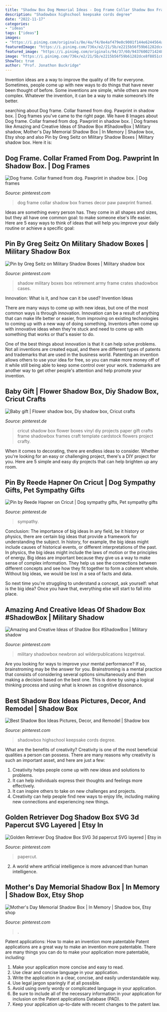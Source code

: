 ```yaml
---
title: "Shadow Box Dog Memorial Ideas - Dog Frame Collar Shadow Box Frames Decor Paw Pawprint Framed"
description: "Shadowbox highschool keepsake cords degree"
date: "2022-11-17"
categories:
- "ideas"
tags: ["ideas"]
images:
- "https://i.pinimg.com/originals/8e/4a/f4/8e4af479e0c9001f144e6244564a584c.jpg"
featuredImage: "https://i.pinimg.com/736x/e2/21/5b/e2215b56f59b61282dce8f8851c0e3c8.jpg"
featured_image: "https://i.pinimg.com/originals/94/37/60/9437600271424882b8a8c4036f56ec14.jpg"
image: "https://i.pinimg.com/736x/e2/21/5b/e2215b56f59b61282dce8f8851c0e3c8.jpg"
ShowToc: true
author: "Prof. Jonathon Buckridge"
---
```



Invention ideas are a way to improve the quality of life for everyone. Sometimes, people come up with new ways to do things that have never been thought of before. Some inventions are simple, while others are more complex. Whatever the invention, it can be a way to make someone’s life better.

	

		
searching about Dog frame. Collar framed from dog. Pawprint in shadow box. | Dog frames you've came to the right page. We have 8 Images about Dog frame. Collar framed from dog. Pawprint in shadow box. | Dog frames like Amazing and Creative Ideas of Shadow Box #ShadowBox | Military shadow, Mother&#039;s Day Memorial Shadow Box | In Memory | Shadow box, Etsy shop and also Pin by Greg Seitz on Military Shadow Boxes | Military shadow box. Here it is:
		
    
## Dog Frame. Collar Framed From Dog. Pawprint In Shadow Box. | Dog Frames

<img loading=lazy src="https://i.pinimg.com/originals/94/37/60/9437600271424882b8a8c4036f56ec14.jpg" onerror="this.onerror=null;this.src='https://tse2.mm.bing.net/th?id=OIP.d9P1v1F7TDsbyBbWsWA_VgHaJ4&amp;pid=15.1';" alt="Dog frame. Collar framed from dog. Pawprint in shadow box. | Dog frames">

_Source: pinterest.com_

>dog frame collar shadow box frames decor paw pawprint framed. 

	

Ideas are something every person has. They come in all shapes and sizes, but they all have one common goal: to make someone else's life easier. Here are 5 easy ways to think of ideas that will help you improve your daily routine or achieve a specific goal: 

    
## Pin By Greg Seitz On Military Shadow Boxes | Military Shadow Box

<img loading=lazy src="https://i.pinimg.com/originals/8e/4a/f4/8e4af479e0c9001f144e6244564a584c.jpg" onerror="this.onerror=null;this.src='https://tse2.mm.bing.net/th?id=OIP.4GiRNgleEZ_g3pDQ2TTVqwHaFl&amp;pid=15.1';" alt="Pin by Greg Seitz on Military Shadow Boxes | Military shadow box">

_Source: pinterest.com_

>shadow military boxes box retirement army frame crates shadowbox cases. 

	

Innovation: What is it, and how can it be used?
Invention Ideas

There are many ways to come up with new ideas, but one of the most common ways is through innovation. Innovation can be a result of anything that can make life better or easier, from improving on existing technologies to coming up with a new way of doing something. Inventors often come up with innovative ideas when they're stuck and need to come up with something that works or that's easier to do.

One of the best things about innovation is that it can help solve problems. Not all inventions are created equal, and there are different types of patents and trademarks that are used in the business world. Patenting an invention allows others to use your idea for free, so you can make more money off of it while still being able to keep some control over your work. trademarks are another way to get other people's attention and help promote your invention.

    
## Baby Gift | Flower Shadow Box, Diy Shadow Box, Cricut Crafts

<img loading=lazy src="https://i.pinimg.com/736x/9c/8b/f8/9c8bf8db5344df73fa7d8805a0ff58cd--shadowbox-ideas-cricut-vinyl.jpg" onerror="this.onerror=null;this.src='https://tse3.mm.bing.net/th?id=OIP.dyi-4KJIsc-SHH5vOPMdwQHaJ3&amp;pid=15.1';" alt="Baby gift | Flower shadow box, Diy shadow box, Cricut crafts">

_Source: pinterest.de_

>cricut shadow box flower boxes vinyl diy projects paper gift crafts frame shadowbox frames craft template cardstock flowers project crafty. 

	

When it comes to decorating, there are endless ideas to consider. Whether you're looking for an easy or challenging project, there's a DIY project for you. Here are 5 simple and easy diy projects that can help brighten up any room.

    
## Pin By Reede Hapner On Cricut | Dog Sympathy Gifts, Pet Sympathy Gifts

<img loading=lazy src="https://i.pinimg.com/736x/7d/ae/6f/7dae6f797562d9f15533049d16d71b54.jpg" onerror="this.onerror=null;this.src='https://tse4.mm.bing.net/th?id=OIP.Gd5QVzUSPrGN4CiYipHB1gHaLg&amp;pid=15.1';" alt="Pin by Reede Hapner on Cricut | Dog sympathy gifts, Pet sympathy gifts">

_Source: pinterest.de_

>sympathy. 

	

Conclusion: The importance of big ideas
In any field, be it history or physics, there are certain big ideas that provide a framework for understanding the subject. In history, for example, the big ideas might include causes of historical events, or different interpretations of the past. In physics, the big ideas might include the laws of motion or the principles of energy.
Big ideas are important because they give us a way to make sense of complex information. They help us see the connections between different concepts and see how they fit together to form a coherent whole. Without big ideas, we would be lost in a sea of facts and data.

So next time you're struggling to understand a concept, ask yourself: what is the big idea? Once you have that, everything else will start to fall into place.

    
## Amazing And Creative Ideas Of Shadow Box #ShadowBox | Military Shadow

<img loading=lazy src="https://i.pinimg.com/originals/87/e9/d2/87e9d28ebb8b4fbb3a76b2d2e818f3e8.jpg" onerror="this.onerror=null;this.src='https://tse3.mm.bing.net/th?id=OIP.ekPPux8f-Fd_sNOm6qGELAHaJ4&amp;pid=15.1';" alt="Amazing and Creative Ideas of Shadow Box #ShadowBox | Military shadow">

_Source: pinterest.com_

>military shadowbox newbron aol wilderpublications lezgetreal. 

	

Are you looking for ways to improve your mental performance? If so, brainstroming may be the answer for you. Brainstroming is a mental practice that consists of considering several options simultaneously and then making a decision based on the best one. This is done by using a logical thinking process and using what is known as cognitive dissonance.

    
## Best Shadow Box Ideas Pictures, Decor, And Remodel | Shadow Box

<img loading=lazy src="https://i.pinimg.com/originals/3c/33/f1/3c33f1dd5e5a702f98df4cbf957a499e.jpg" onerror="this.onerror=null;this.src='https://tse1.mm.bing.net/th?id=OIP.mwiSxtFme01ShBitfSgPcAHaJ4&amp;pid=15.1';" alt="Best Shadow Box Ideas Pictures, Decor, and Remodel | Shadow box">

_Source: pinterest.com_

>shadowbox highschool keepsake cords degree. 

	

What are the benefits of creativity?
Creativity is one of the most beneficial qualities a person can possess. There are many reasons why creativity is such an important asset, and here are just a few: 
1. Creativity helps people come up with new ideas and solutions to problems. 
2. It can help individuals express their thoughts and feelings more effectively.
3. It can inspire others to take on new challenges and projects.
4. Creativity can help people find new ways to enjoy life, including making new connections and experiencing new things.

    
## Golden Retriever Dog Shadow Box SVG 3d Papercut SVG Layered | Etsy In

<img loading=lazy src="https://i.pinimg.com/736x/e2/21/5b/e2215b56f59b61282dce8f8851c0e3c8.jpg" onerror="this.onerror=null;this.src='https://tse3.mm.bing.net/th?id=OIP.L4-csz72R9orUKLMCBT_pgHaHa&amp;pid=15.1';" alt="Golden Retriever Dog Shadow Box SVG 3d papercut SVG layered | Etsy in">

_Source: pinterest.com_

>papercut. 

	

2. A world where artificial intelligence is more advanced than human intelligence. 

    
## Mother&#039;s Day Memorial Shadow Box | In Memory | Shadow Box, Etsy Shop

<img loading=lazy src="https://i.pinimg.com/originals/14/69/10/1469108af3dcbd83ba3fee9a49e1585f.jpg" onerror="this.onerror=null;this.src='https://tse1.mm.bing.net/th?id=OIP.CJLHYAmjy5YXnAQ4FNDvfAHaE8&amp;pid=15.1';" alt="Mother&#039;s Day Memorial Shadow Box | In Memory | Shadow box, Etsy shop">

_Source: pinterest.com_

>. 

	

Patent applications: How to make an invention more patentable
Patent applications are a great way to make an invention more patentable. There are many things you can do to make your application more patentable, including: 
1. Make your application more concise and easy to read.
2. Use clear and concise language in your application. 
3. Write the application in a clear, concise, and easily understandable way. 
4. Use legal jargon sparingly if at all possible. 
5. Avoid using overly wordy or complicated language in your application. 
6. Be sure to include all of the necessary information in your application for inclusion on the Patent applications Database (PAD). 
7. Keep your application up-to-date with recent changes to the patent law.

